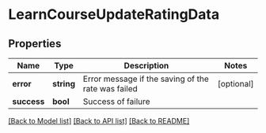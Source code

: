 # LearnCourseUpdateRatingData

## Properties
Name | Type | Description | Notes
------------ | ------------- | ------------- | -------------
**error** | **string** | Error message if the saving of the rate was failed | [optional] 
**success** | **bool** | Success of failure | 

[[Back to Model list]](../README.md#documentation-for-models) [[Back to API list]](../README.md#documentation-for-api-endpoints) [[Back to README]](../README.md)


